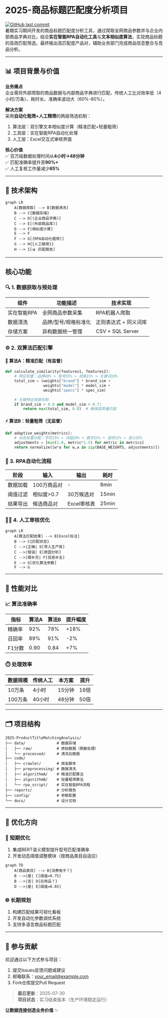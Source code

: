 # 2025-商品标题匹配度分析项目  

[![GitHub last commit](https://img.shields.io/github/last-commit/yourusername/2025-ProductTitleMatchingAnalysis)](https://github.com/yourusername/2025-ProductTitleMatchingAnalysis)  
暑期实习期间开发的商品标题匹配度分析工具，通过爬取全网商品参数并与企业内部商品字典对比，结合**实在智能RPA自动化工具**与**文本相似度算法**，实现商品标题的高效匹配筛选。最终输出高匹配度产品对，辅助业务部门完成商品信息整合与竞品分析。

---

## 📊 项目背景与价值  

**业务痛点**  
企业需将外部爬取的商品数据与内部商品字典进行匹配，传统人工比对效率低（4小时/万条）、耗时长、准确率波动大（60%-80%）。

**解决方案**  
采用**自动化粗筛+人工精筛**的两层筛选机制：  
1. 算法层：双引擎文本相似度计算（精准匹配+轻量粗筛）  
2. 工具层：实在智能RPA自动化处理  
3. 人工层：Excel交互式审核界面  

**核心价值**  
✅ 百万级数据处理时间从**4小时→48分钟**  
✅ 匹配准确率提升至**90%+**  
✅ 人工复核工作量减少**65%**  

---

## 🔧 技术架构  

```mermaid
graph LR
    A[数据爬取] --> B[数据清洗]
    B --> C{数据存储}
    C --> D[(企业商品字典)]
    C --> E[(外部商品库)]
    D --> F[相似度计算]
    E --> F
    F --> G[[RPA自动化粗筛]]
    G --> H{{人工精筛}}
    H --> I[📊 匹配报告]
```

---

##  核心功能  

### 🔍 1. 数据获取与预处理  
| 组件 | 功能描述 | 技术实现 |
|------|----------|----------|
| 实在智能RPA | 全网商品参数采集 | RPA机器人爬取 |
| 数据清洗 | 品牌/型号/规格标准化 | 正则表达式 + 同义词库 |
| 存储方案 | 异构数据统一管理 | CSV + SQL Server |

### ⚙️ 2. 双算法匹配引擎  
#### 🎯 算法A：精准匹配（有监督）  
```python
def calculate_similarity(features1, features2):
    # 特征权重：品牌40% > 型号35% > 规格15% > 关键词10%
    total_sim = (weights["brand"] * brand_sim +
                 weights["model"] * model_sim +
                 weights["specs"] * spec_sim)
    
    # 关键特征保底机制
    if brand_sim > 0.8 and model_sim > 0.7:
        return max(total_sim, 0.8)  # 确保高质量匹配
```

#### ⚡ 算法B：轻量粗筛（无监督）  
```python
def adaptive_weights(metrics):
    # 动态权重分配：字符15% + 词袋20% + 数字15% + 语序15% + 语义35%
    adjustments = [min(1.0, metric*1.5) for metric in metrics]
    return normalize([w*a for w,a in zip(BASE_WEIGHTS, adjustments)])
```

### 🤖 3. RPA自动化流程  
| 阶段 | 输入 | 输出 | 耗时 |
|------|------|------|------|
| 数据加载 | 100万商品对 | - | 8min |
| 阈值过滤 | 相似度>0.7 | 30万候选对 | 15min |
| 结果导出 | 候选商品对 | Excel审核表 | 25min |

### 👩‍💻 4. 人工审核优化  
```mermaid
graph LR
    A[算法匹配结果] --> B[Excel标注]
    B --> C{匹配状态}
    C -->|正确| D[导入生产库]
    C -->|错误| E[原因分析]
    C -->|需补充| F[信息补全]
    E --> G[优化算法参数]
    F --> G
```

---

## 🧮 性能对比  

### 📈 算法准确率  
| 指标 | 算法A | 算法B | 提升幅度 |
|------|-------|-------|----------|
| 精确率 | 92% | 78% | +18% |
| 召回率 | 89% | 91% | -2% |
| F1分数 | 0.90 | 0.84 | +7% |

### ⏱️ 处理效率  
| 数据规模 | 传统人工 | 本方案 | 提升 |
|----------|----------|--------|------|
| 10万条 | 4小时 | 15分钟 | 16倍 |
| 100万条 | 40小时 | 48分钟 | 50倍 |

---

## 🗂️ 项目结构  

```
2025-ProductTitleMatchingAnalysis/
├── data/              # 数据存储
│   ├── raw/           # 原始数据（脱敏处理）
│   └── processed/     # 清洗后数据
├── code/
│   ├── crawler/       # 爬虫脚本
│   ├── preprocessing/ # 数据清洗
│   ├── algorithmA/    # 精准匹配算法
│   ├── algorithmB/    # 轻量粗筛算法
│   └── rpa_script/    # 实在智能RPA流程
├── reports/           # 分析报告
├── config/            # 参数配置
└── docs/              # 设计文档
```

---

## 🚀 优化方向  

### 🔧 短期优化  
1. 集成BERT语义模型提升型号匹配准确率  
2. 开发动态阈值调整模块（按商品类目自适应）  
```mermaid
graph TD
    A[商品类目] --> B{消费电子？}
    B -->|是| C[阈值=0.75]
    B -->|否| D{日用品？}
    D -->|是| E[阈值=0.65]
```

### 🌐 长期规划  
1. 构建匹配结果可视化看板  
2. 开发自动化参数调优系统  
3. 支持多语言商品标题匹配  

---

## 🤝 参与贡献  
欢迎通过以下方式参与项目：  
1. 提交Issues反馈问题或建议  
2. 邮箱联系：your_email@example.com  
3. Fork仓库提交Pull Request  

> **最后更新**：2025-07-30  
> **项目状态**：实习结束版本（生产环境稳定运行）  

**让数据连接创造业务价值** ✨
